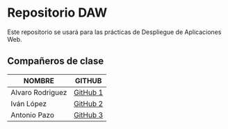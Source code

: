 ﻿# Repositorio DAW
Este repositorio se usará para las prácticas de Despliegue de Aplicaciones Web.
## Compañeros de clase

| NOMBRE               | GITHUB |
|----------------------|--------|
| Alvaro Rodriguez        | [GitHub 1](https://github.com/AlvaroRodriguezAmarillo) |
| Iván López              | [GitHub 2](https://github.com/lopezperezivan) |
| Antonio Pazo            | [GitHub 3](https://github.com/AntonioPazo) |
